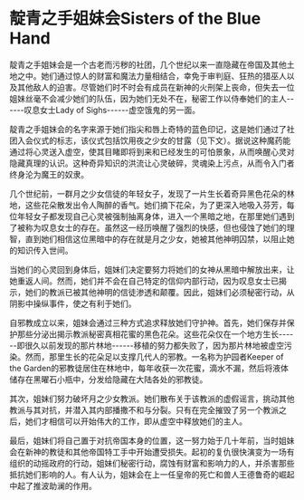 # 靛青之手姐妹会Sisters of the Blue Hand 

靛青之手姐妹会是一个古老而污秽的社团，几个世纪以来一直隐藏在帝国及其他土地之中。她们通过惊人的财富和魔法力量相结合，幸免于审判庭、狂热的猎巫人以及其他敌人的迫害。尽管她们时不时会有成员在新神的火刑架上丧命，但失去一位姐妹丝毫不会减少她们的队伍，因为她们无处不在，秘密工作以侍奉她们的主人------叹息女士Lady
of Sighs------虚空饿鬼的另一面。

靛青之手姐妹会的名字来源于她们指尖和唇上奇特的蓝色印记，这是她们通过了社团入会仪式的标志，该仪式包括饮用夜之少女的甘露（见下文）。据说这种魔药能通过将心灵送入虚空，使其目睹即将到来和已经发生的可怕景象，从而唤醒心灵对隐藏真理的认识。这种奇异知识的洪流让心灵破碎，灵魂染上污点，从而令入门者终身沦为魔王的奴隶。

几个世纪前，一群月之少女信徒的年轻女子，发现了一片生长着奇异黑色花朵的林地，这些花朵散发出令人陶醉的香气。她们摘下花朵，为了更深入地吸入芬芳，每位年轻女子都发现自己心灵被强制抽离身体，进入一个黑暗之地，在那里她们遇到了被称为叹息女士的存在。虽然这一经历唤醒了强烈的快感，但也侵蚀了她们的理智，直到她们相信这位黑暗中的存在就是月之少女，她被其他神明囚禁，以阻止她的知识传入世间。

当她们的心灵回到身体后，姐妹们决定要努力将她们的女神从黑暗中解放出来，让她重返人间。然而，她们并不会在自己特定的信仰内部行动，因为叹息女士已揭示，她们的教派已被其他神明的信徒渗透和颠覆。因此，姐妹们必须秘密行动，从阴影中操纵事件，使之有利于她们。

自邪教成立以来，姐妹会通过三种方式追求释放她们守护神。首先，她们保存并保护那些分泌出揭示教派秘密真相花蜜的黑色花朵。这些花朵仅在一个地方生长------即很久以前发现的那片林地------移植的努力都失败了，因为那片林地被虚空污染。然而，那里生长的花朵足以支撑几代人的邪教。一名称为护园者Keeper
of the
Garden的邪教徒居住在林地中，每年收获一次花蜜，滴水不漏，然后将液体储存在黑曜石小瓶中，分发给隐藏在大陆各处的邪教徒。

其次，姐妹们努力破坏月之少女教派。她们散布关于该教派的虚假谣言，挑动其他教派与其对抗，并潜入其内部播撒不和与分裂。只有在完全摧毁了另一个教派之后，她们才相信可以开始伟大的工作，即从虚空中释放她们的主人。

最后，姐妹们将自己置于对抗帝国本身的位置，这一努力始于几十年前，当时姐妹会在新神的教徒和其他帝国特工手中开始遭受损失。起初的复仇很快演变为一场有组织的动摇政府的行动，姐妹们秘密行动，腐蚀有财富和影响力的人，并杀害那些抵抗她们影响的人。有人认为，姐妹会在上一任皇帝的死亡和兽人王德鲁奇的崛起中起了推波助澜的作用。
